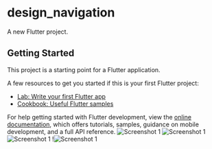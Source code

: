 # design_navigation

A new Flutter project.

## Getting Started

This project is a starting point for a Flutter application.

A few resources to get you started if this is your first Flutter project:

- [Lab: Write your first Flutter app](https://docs.flutter.dev/get-started/codelab)
- [Cookbook: Useful Flutter samples](https://docs.flutter.dev/cookbook)

For help getting started with Flutter development, view the
[online documentation](https://docs.flutter.dev/), which offers tutorials,
samples, guidance on mobile development, and a full API reference.
![Screenshot 1](https://imgur.com/a/8FrkRQp)
![Screenshot 1](https://imgur.com/a/0qpJpwa)
![Screenshot 1](https://imgur.com/a/U1DAZb8)
!![Screenshot 1](https://imgur.com/a/U1DAZb8)
